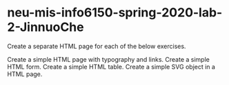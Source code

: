 # neu-mis-info6150-spring-2020-lab-2-JinnuoChe

Create a separate HTML page for each of the below exercises.

Create a simple HTML page with typography and links.
Create a simple HTML form.
Create a simple HTML table.
Create a simple SVG object in a HTML page.

